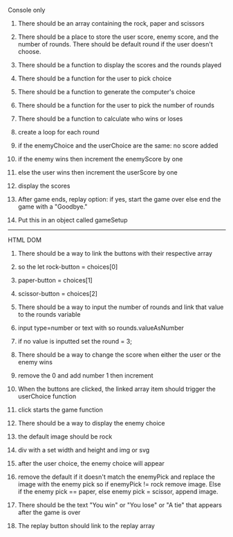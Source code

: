 Console only
1. There should be an array containing the rock, paper and scissors

2. There should be a place to store the user score, enemy score, and the number of rounds. There should be  default round if the user doesn't choose.

3. There should be a function to display the scores and the rounds played

4. There should be a function for the user to pick choice

5. There should be a function to generate the computer's choice

6. There should be a function for the user to pick the number of rounds

7. There should be a function to calculate who wins or loses

8. create a loop for each round
  1. if the enemyChoice and the userChoice are the same: no score added
  2. if the enemy wins then increment the enemyScore by one
  3. else the user wins then increment the userScore by one
  4. display the scores

9. After game ends, replay option: if yes, start the game over else end the game with a "Goodbye."

10. Put this in an object called gameSetup


---

HTML DOM
1. There should be a way to link the buttons with their respective array
 1. so the let rock-button = choices[0]
 2. paper-button = choices[1]
 3. scissor-button = choices[2]

2. There should be a way to input the number of rounds and link that value to the rounds variable
  1. input type=number or text with so rounds.valueAsNumber
  2. if no value is inputted set the round = 3;

3. There should be a way to change the score when either the user or the enemy wins
  1. remove the 0 and add number 1 then increment

4. When the buttons are clicked, the linked array item should trigger the userChoice function
  1. click starts the game function

5. There should be a way to display the enemy choice
  1. the default image should be rock
  2. div with a set width and height and img or svg
  3. after the user choice, the enemy choice will appear
  4. remove the default if it doesn't match the enemyPick and replace the image with the enemy pick so if enemyPick != rock remove image. Else if the enemy pick == paper, else enemy pick = scissor, append image.

6. There should be the text "You win" or "You lose" or "A tie" that appears after the game is over
7. The replay button should link to the replay array
